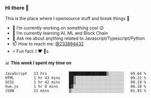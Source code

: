 ### Hi there 👋

<!--
**a233894432/a233894432** is a ✨ _special_ ✨ repository because its `README.md` (this file) appears on your GitHub profile.

Here are some ideas to get you started:

- 🔭 I’m currently working on ...
- 🌱 I’m currently learning ...
- 👯 I’m looking to collaborate on ...
- 🤔 I’m looking for help with ...
- 💬 Ask me about ...
- 📫 How to reach me: ...
- 😄 Pronouns: ...
- ⚡ Fun fact: ...
-->
 
 
This is the place where I opensource stuff and break things :rofl:

- 🔭 I’m currently working on something cool :wink:
- 🌱 I’m currently learning AI, ML and Block Chain
- 💬 Ask me about anything related to Javascript/Typescript/Python
- 📫 How to reach me: [@233894432](https://twitter.com/233894432)
- ⚡ Fun fact: I :heart: :dog:s

📊 **This week I spent my time on**
<!--START_SECTION:waka-->
```text
JavaScript   13 hrs          █████████████████▒░░░░░░░   69.64 % 
HTML         1 hr 43 mins    ██▒░░░░░░░░░░░░░░░░░░░░░░   09.22 % 
SCSS         1 hr 42 mins    ██▒░░░░░░░░░░░░░░░░░░░░░░   09.19 % 
Vue.js       1 hr 8 mins     █▓░░░░░░░░░░░░░░░░░░░░░░░   06.10 % 
JSON         21 mins         ▒░░░░░░░░░░░░░░░░░░░░░░░░   01.93 % 
```
<!--END_SECTION:waka-->
